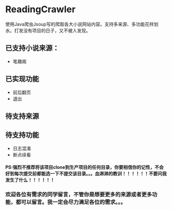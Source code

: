 # ReadingCrawler

使用Java爬虫Jsoup写的爬取各大小说网站内容。支持多来源、多功能花样划水。打发没有项目的日子，又不被人发现。

## 已支持小说来源：
   
* 笔趣阁
   
## 已实现功能

* 前后翻页
* 退出

## 待支持来源

## 待支持功能

* 日志混淆
* 断点续看 

#### PS:强烈不推荐将该项目clone到生产项目的任何目录，你要相信你的记性，不会好到每次提交前都能选一下不提交该目录。。。血淋淋的教训！！！！！！不要问我发生了什么！！！！！！

### 欢迎各位有需求的同学留言，不管你是想要更多的来源或者更多功能，都可以留言。我一定会尽力满足各位的需求。。。